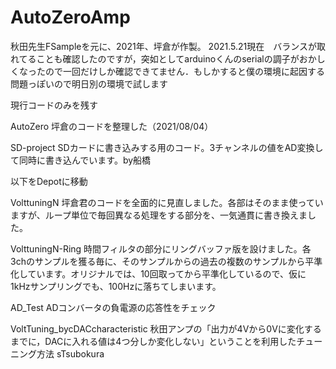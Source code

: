 # AutoZeroAmp

秋田先生FSampleを元に、2021年、坪倉が作製。
2021.5.21現在　バランスが取れてることも確認したのですが，突如としてarduinoくんのserialの調子がおかしくなったので一回だけしか確認できてません．もしかすると僕の環境に起因する問題っぽいので明日別の環境で試します


現行コードのみを残す

AutoZero
坪倉のコードを整理した（2021/08/04）

SD-project
SDカードに書き込みする用のコード。3チャンネルの値をAD変換して同時に書き込んでいます。by船橋

以下をDepotに移動

VolttuningN
坪倉君のコードを全面的に見直しました。各部はそのまま使っていますが、ループ単位で毎回異なる処理をする部分を、一気通貫に書き換えました。

VolttuningN-Ring
時間フィルタの部分にリングバッファ版を設けました。各3chのサンプルを獲る毎に、そのサンプルからの過去の複数のサンプルから平準化しています。オリジナルでは、10回取ってから平準化しているので、仮に1kHzサンプリングでも、100Hzに落ちてしまいます。

AD_Test
ADコンバータの負電源の応答性をチェック

VoltTuning_bycDACcharacteristic
秋田アンプの「出力が4Vから0Vに変化するまでに，DACに入れる値は4つ分しか変化しない」ということを利用したチューニング方法 sTsubokura
